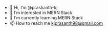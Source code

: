 - 👋 Hi, I’m @prashanth-kj
- 👀 I’m interested in MERN Stack
- 🌱 I’m currently learning MERN Stack
- 📫 How to reach me kjprasanth98@gmail.com

<!---
prashanth-kj/prashanth-kj is a ✨ special ✨ repository because its `README.md` (this file) appears on your GitHub profile.
You can click the Preview link to take a look at your changes.
--->
